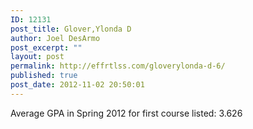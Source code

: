 ```yaml
---
ID: 12131
post_title: Glover,Ylonda D
author: Joel DesArmo
post_excerpt: ""
layout: post
permalink: http://effrtlss.com/gloverylonda-d-6/
published: true
post_date: 2012-11-02 20:50:01
---
```

<p>Average GPA in Spring 2012 for first course listed: 3.626</p>